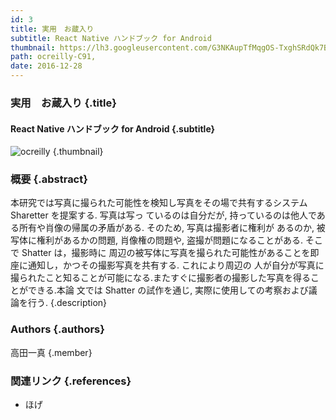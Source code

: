 ```yaml
---
id: 3
title: 実用　お蔵入り
subtitle: React Native ハンドブック for Android
thumbnail: https://lh3.googleusercontent.com/G3NKAupTfMqgOS-TxghSRdQk7BLkZGvF6ztnerkAJHk6Z-DbUIL7RA9Kf_jfjGmBDRZ1F0vk696Vhxw8Or2YVhxrmrgt3yP4WVJ6i78qGObrNxze-UGe_CZusqM6sArG4eePEIXjepgIplpy_kINyNbEx5Vflk_r-sWQisHFh7G9Vll-N-zcHeezEmhVCZK05-6akpve_IkCJtxXQyO-UnBlDeIlNSAI0ShfO7ePS9nsAnFvhk1cjjL5hSErRRyLy1jD0SbgtpCmLHAt_ZLFIxY_xVbx-KspCJrgB1K1LrSsMrO_13gRuzKC7rCkjZociFZk5M9M9fk6LhwyiBOPTokdm147KqmaEqAFoEIjxFCHr3zfcW_YdWZGY23NEJJWn4QKMgudC9C8TDeh4md2virilnTKF87OTA0xtckH5ji5TnA1U5uWIj29k67V91RnHetVFaDDq56kcJzbU7DjOaG-D9yTYkkia9F-VPHieotL_mXOsL2Ghy3cxZFOWdes5ocAcBjwMJpr2cZZpLTKXjTNxc4QN6JWbEllnOYBV5F_TIQ71-idt52rNSfL7i44yCqriO51-b-1pDweuXY0_fxdd_x_cwD4-Qe7tQL_=w1024-h768-rw
path: ocreilly-C91,
date: 2016-12-28
---
```


### 実用　お蔵入り {.title}

#### React Native ハンドブック for Android {.subtitle}

![ocreilly](https://lh3.googleusercontent.com/Uvc8EV97VnRJ7c8_wkRrNeV9OpQu-L4I7iVsUR7-6SyEbX2uRnuY6xsqSsx4ucLijWLCjY1udwvuqkhx1c6Mjjyiq1BexubsjilYVwCdcskGonuvdSheY-LM_3-6ha-i5Q-rHQtsYK2m6ZwyeA5m8roN-b-JmBxW0oV56iuF2Yyp7zwCjx7YlOcyRCNDYpKXezD2eSI2SUvOrGeJs2mAzaj4nz5H-og1zWCChcAlagezAfyjPxegCEAdWqi97b4CjPqz50PecayLpR4XeMH0Sdnlyh_wRBK0ZaiCDgQMr4A_ettKFSU5VmcYQmmfPFncKnv1pJCUtzEAZNIh4E4VaewEPWG37Rw7922CT6qaFFF9QVuXwH0WmytJLS4652cHG6qzIXomCGNAxYUuZ-i0hWueHNi4JAzHTvHdTemHkWnNWZ-mnDJua6TRynoGeSRY44MFU4x2w3nya47yxVjjuWcm0NJm7kHgL_DQPojmZjk6qy3KAzgXtzaA-zu-7ilHTy3IOQKkPLjhZqRkl20OPkMDl-rTSeQALx_ejYAExhtjKNZFwiosc1ZRLjD2oKGohdHctfo77HhXS5vCdzXvsSphAzxmuv2QoVz4iHER=w1920-h1080-rw "ocreilly") {.thumbnail}

### 概要 {.abstract}

本研究では写真に撮られた可能性を検知し写真をその場で共有するシステム Sharetter を提案する. 写真は写っ ているのは自分だが, 持っているのは他人である所有や肖像の帰属の矛盾がある. そのため, 写真は撮影者に権利が あるのか, 被写体に権利があるかの問題, 肖像権の問題や, 盗撮が問題になることがある. そこで Shatter は，撮影時に 周辺の被写体に写真を撮られた可能性があることを即座に通知し，かつその撮影写真を共有する. これにより周辺の 人が自分が写真に撮られたこと知ることが可能になる.またすぐに撮影者の撮影した写真を得ることができる.本論 文では Shatter の試作を通じ, 実際に使用しての考察および議論を行う. {.description}

### Authors {.authors}

高田一真 {.member}

### 関連リンク {.references}

* ほげ
